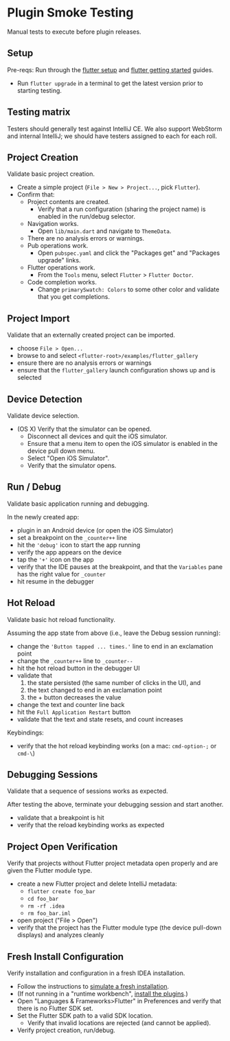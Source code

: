 # Plugin Smoke Testing

Manual tests to execute before plugin releases.

## Setup

Pre-reqs: Run through the [flutter setup](https://flutter.io/setup/) and
[flutter getting started](https://flutter.io/getting-started/) guides.

* Run `flutter upgrade` in a terminal to get the latest version prior to starting testing.

## Testing matrix

Testers should generally test against IntelliJ CE. We also support WebStorm and internal
IntelliJ; we should have testers assigned to each for each roll.

## Project Creation

Validate basic project creation.

* Create a simple project (`File > New > Project...`, pick `Flutter`).
* Confirm that:
  * Project contents are created.
    * Verify that a run configuration (sharing the project name) is enabled in the
      run/debug selector.
  * Navigation works.
    * Open `lib/main.dart` and navigate to `ThemeData`.
  * There are no analysis errors or warnings.
  * Pub operations work.
    * Open `pubspec.yaml` and click the "Packages get" and "Packages upgrade" links.
  * Flutter operations work.
    * From the `Tools` menu, select `Flutter` > `Flutter Doctor`.
  * Code completion works.
    * Change `primarySwatch: Colors` to some other color and validate that you
      get completions.

## Project Import

Validate that an externally created project can be imported.

* choose `File > Open...`
* browse to and select `<flutter-root>/examples/flutter_gallery`
* ensure there are no analysis errors or warnings
* ensure that the `flutter_gallery` launch configuration shows up and is selected

## Device Detection

Validate device selection.

* (OS X) Verify that the simulator can be opened.
  * Disconnect all devices and quit the iOS simulator.
  * Ensure that a menu item to open the iOS simulator is enabled in the device pull
    down menu.
  * Select "Open iOS Simulator".
  * Verify that the simulator opens.

## Run / Debug

Validate basic application running and debugging.

In the newly created app:
* plugin in an Android device (or open the iOS Simulator)
* set a breakpoint on the `_counter++` line
* hit the `'debug'` icon to start the app running
* verify the app appears on the device
* tap the `'+'` icon on the app
* verify that the IDE pauses at the breakpoint, and that the `Variables` pane has
  the right value for `_counter`
* hit resume in the debugger

## Hot Reload

Validate basic hot reload functionality.

Assuming the app state from above (i.e., leave the Debug session running):
* change the `'Button tapped ... times.'` line to end in an exclamation point
* change the `_counter++` line to `_counter--`
* hit the hot reload button in the debugger UI
* validate that
  1. the state persisted (the same number of clicks in the UI), and
  2. the text changed to end in an exclamation point
  3. the + button decreases the value
* change the text and counter line back
* hit the `Full Application Restart` button
* validate that the text and state resets, and count increases

Keybindings:
* verify that the hot reload keybinding works (on a mac: `cmd-option-;` or `cmd-\`)

## Debugging Sessions

Validate that a sequence of sessions works as expected.

After testing the above, terminate your debugging session and start another.
* validate that a breakpoint is hit
* verify that the reload keybinding works as expected

## Project Open Verification

Verify that projects without Flutter project metadata open properly and are given the Flutter module type.

* create a new Flutter project and delete IntelliJ metadata:
  * `flutter create foo_bar`
  * `cd foo_bar`
  * `rm -rf .idea`
  * `rm foo_bar.iml`
* open project ("File > Open")
* verify that the project has the Flutter module type (the device pull-down displays) and analyzes cleanly

## Fresh Install Configuration

Verify installation and configuration in a fresh IDEA installation.

* Follow the instructions to
  [simulate a fresh installation](https://github.com/flutter/flutter-intellij/wiki/Development#simulating-a-fresh-install).
* (If not running in a "runtime workbench", [install the plugins](https://flutter.io/setup/#install-the-plugins).)
* Open "Languages & Frameworks>Flutter" in Preferences and verify that there is
  no Flutter SDK set.
* Set the Flutter SDK path to a valid SDK location.
  * Verify that invalid locations are rejected (and cannot be applied).
* Verify project creation, run/debug.
